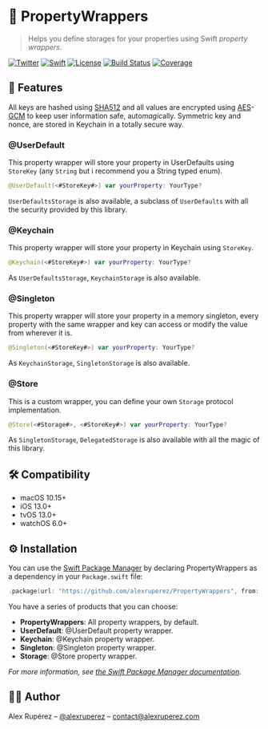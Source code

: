 # 🎁 PropertyWrappers
> Helps you define storages for your properties using Swift *property wrappers*.

[![Twitter](https://img.shields.io/badge/contact-%40alexruperez-blue)](http://twitter.com/alexruperez)
[![Swift](https://img.shields.io/badge/swift-5-orange)](https://swift.org)
[![License](https://img.shields.io/github/license/alexruperez/PropertyWrappers)](LICENSE)
[![Build Status](https://travis-ci.com/alexruperez/PropertyWrappers.svg?branch=master)](https://travis-ci.com/alexruperez/PropertyWrappers)
[![Coverage](https://img.shields.io/codecov/c/github/alexruperez/PropertyWrappers)](https://codecov.io/gh/alexruperez/PropertyWrappers)

## 🌟 Features

All keys are hashed using [SHA512](https://en.wikipedia.org/wiki/SHA-2) and all values are encrypted using [AES](https://en.wikipedia.org/wiki/Advanced_Encryption_Standard)-[GCM](https://en.wikipedia.org/wiki/Galois/Counter_Mode) to keep user information safe, auto*magic*ally. Symmetric key and nonce, are stored in Keychain in a totally secure way.

### @UserDefault

This property wrapper will store your property in UserDefaults using `StoreKey` (any `String` but i recommend you a String typed enum).

```swift
@UserDefault(<#StoreKey#>) var yourProperty: YourType?
```

`UserDefaultsStorage` is also available, a subclass of `UserDefaults` with all the security provided by this library.

### @Keychain

This property wrapper will store your property in Keychain using `StoreKey`.

```swift
@Keychain(<#StoreKey#>) var yourProperty: YourType?
```

As `UserDefaultsStorage`, `KeychainStorage` is also available.

### @Singleton

This property wrapper will store your property in a memory singleton,  every property with the same wrapper and key can access or modify the value from wherever it is.

```swift
@Singleton(<#StoreKey#>) var yourProperty: YourType?
```

As `KeychainStorage`, `SingletonStorage` is also available.

### @Store

This is a custom wrapper, you can define your own `Storage` protocol implementation.

```swift
@Store(<#Storage#>, <#StoreKey#>) var yourProperty: YourType?
```

As `SingletonStorage`, `DelegatedStorage` is also available with all the magic of this library.

## 🛠 Compatibility

- macOS 10.15+
- iOS 13.0+
- tvOS 13.0+
- watchOS 6.0+

## ⚙️ Installation

You can use the [Swift Package Manager](https://github.com/apple/swift-package-manager) by declaring PropertyWrappers as a dependency in your `Package.swift` file:

```swift
.package(url: "https://github.com/alexruperez/PropertyWrappers", from: "0.1.0")
```

You have a series of products that you can choose:

- **PropertyWrappers**: All property wrappers, by default.
- **UserDefault**: @UserDefault property wrapper.
- **Keychain**: @Keychain property wrapper.
- **Singleton**: @Singleton property wrapper.
- **Storage**: @Store property wrapper.

*For more information, see [the Swift Package Manager documentation](https://github.com/apple/swift-package-manager/tree/master/Documentation).*

## 👨‍💻 Author

Alex Rupérez – [@alexruperez](https://twitter.com/alexruperez) – contact@alexruperez.com
